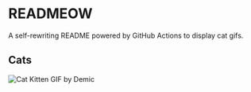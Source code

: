 # READMEOW

A self-rewriting README powered by GitHub Actions to display cat gifs.

## Cats

![Cat Kitten GIF by Demic](https://media4.giphy.com/media/3oriO0OEd9QIDdllqo/200.gif?cid=9acd02dat14fclkukcsxlisr8civtbbr70cz61uim8l5nhok&ep=v1_gifs_search&rid=200.gif&ct=g)
